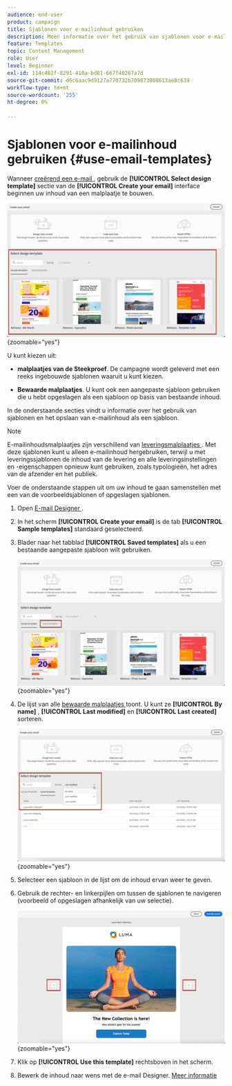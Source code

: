 ```yaml
---
audience: end-user
product: campaign
title: Sjablonen voor e-mailinhoud gebruiken
description: Meer informatie over het gebruik van sjablonen voor e-mailinhoud in Adobe Campaign
feature: Templates
topic: Content Management
role: User
level: Beginner
exl-id: 114c482f-8291-418a-bd81-667f40267a7d
source-git-commit: d6c6aac9d9127a770732b709873008613ae8c639
workflow-type: tm+mt
source-wordcount: '255'
ht-degree: 0%

---
```


# Sjablonen voor e-mailinhoud gebruiken {#use-email-templates}

Wanneer [ creërend een e-mail ](../email/create-email.md), gebruik de **[!UICONTROL Select design template]** sectie van de **[!UICONTROL Create your email]** interface beginnen uw inhoud van een malplaatje te bouwen.

![ de interface van Designer van de E-mail die beschikbare malplaatjes toont ](assets/email_designer-templates.png){zoomable="yes"}

U kunt kiezen uit:

* **malplaatjes van de Steekproef**. De campagne wordt geleverd met een reeks ingebouwde sjablonen waaruit u kunt kiezen.

* **Bewaarde malplaatjes**. U kunt ook een aangepaste sjabloon gebruiken die u hebt opgeslagen als een sjabloon op basis van bestaande inhoud.

In de onderstaande secties vindt u informatie over het gebruik van sjablonen en het opslaan van e-mailinhoud als een sjabloon.

>[!NOTE]
>
>E-mailinhoudsmalplaatjes zijn verschillend van [ leveringsmalplaatjes ](../msg/delivery-template.md). Met deze sjablonen kunt u alleen e-mailinhoud hergebruiken, terwijl u met leveringssjablonen de inhoud van de levering en alle leveringsinstellingen en -eigenschappen opnieuw kunt gebruiken, zoals typologieën, het adres van de afzender en het publiek.

Voer de onderstaande stappen uit om uw inhoud te gaan samenstellen met een van de voorbeeldsjablonen of opgeslagen sjablonen.

1. Open [ E-mail Designer ](create-email-content.md).

1. In het scherm **[!UICONTROL Create your email]** is de tab **[!UICONTROL Sample templates]** standaard geselecteerd.

1. Blader naar het tabblad **[!UICONTROL Saved templates]** als u een bestaande aangepaste sjabloon wilt gebruiken.

   ![ Opgeslagen malplaatjes lusje in E-mail Designer ](assets/email_designer-saved-templates-tab.png){zoomable="yes"}

1. De lijst van alle [ bewaarde malplaatjes ](#save-as-template) toont. U kunt ze **[!UICONTROL By name]** , **[!UICONTROL Last modified]** en **[!UICONTROL Last created]** sorteren.

   ![ Lijst van bewaarde malplaatjes in E-mail Designer ](assets/email_designer-saved-templates.png){zoomable="yes"}

1. Selecteer een sjabloon in de lijst om de inhoud ervan weer te geven.

1. Gebruik de rechter- en linkerpijlen om tussen de sjablonen te navigeren (voorbeeld of opgeslagen afhankelijk van uw selectie).

   ![ de pijlen van de Navigatie voor malplaatjes in E-mail Designer ](assets/email_designer-saved-templates-navigate.png){zoomable="yes"}

1. Klik op **[!UICONTROL Use this template]** rechtsboven in het scherm.

1. Bewerk de inhoud naar wens met de e-mail Designer. [Meer informatie](create-email-content.md)